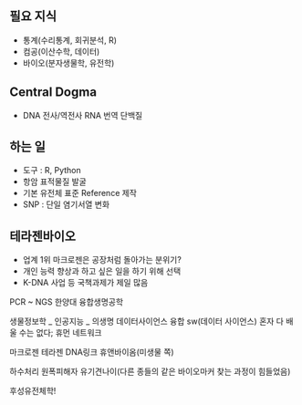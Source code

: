 ## 필요 지식
- 통계(수리통계, 회귀분석, R)
- 컴공(이산수학, 데이터)
- 바이오(분자생물학, 유전학)

## Central Dogma
- DNA 전사/역전사 RNA 번역 단백질

## 하는 일
- 도구 : R, Python
- 항암 표적물질 발굴
- 기본 유전체 표준 Reference 제작
- SNP : 단일 염기서열 변화

## 테라젠바이오
- 업계 1위 마크로젠은 공장처럼 돌아가는 분위기?
- 개인 능력 향상과 하고 싶은 일을 하기 위해 선택
- K-DNA 사업 등 국책과제가 제일 많음

PCR ~ NGS
한양대 융합생명공학

생물정보학 _ 인공지능 _ 의생명 데이터사이언스
융합 sw(데이터 사이언스)
혼자 다 배울 수는 없다; 휴먼 네트워크

마크로젠 테라젠 DNA링크
휴앤바이옴(미생물 쪽)

하수처리
원폭피해자
유기견나이(다른 종들의 같은 바이오마커 찾는 과정이 힘들었음)

후성유전체학!
